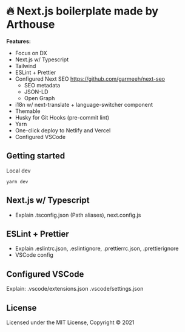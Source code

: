 # 🔥 Next.js boilerplate made by Arthouse

**Features:**

- Focus on DX
- Next.js w/ Typescript
- Tailwind
- ESLint + Prettier
- Configured Next SEO https://github.com/garmeeh/next-seo
  - SEO metadata
  - JSON-LD
  - Open Graph
- i18n w/ next-translate + language-switcher component
- Themable
- Husky for Git Hooks (pre-commit lint)
- Yarn
- One-click deploy to Netlify and Vercel
- Configured VSCode

## Getting started

Local dev

```
yarn dev
```

## Next.js w/ Typescript

- Explain .tsconfig.json (Path aliases), next.config.js

## ESLint + Prettier

- Explain .eslintrc.json, .eslintignore, .prettierrc.json, .prettierignore
- VSCode config

## Configured VSCode

Explain:
.vscode/extensions.json
.vscode/settings.json

## License

Licensed under the MIT License, Copyright © 2021
